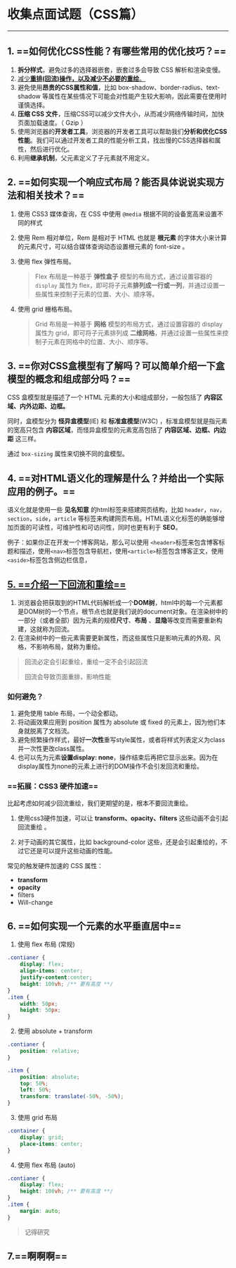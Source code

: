 # 收集点面试题（CSS篇）

---

## 1. ==如何优化CSS性能？有哪些常用的优化技巧？==

1. **拆分样式**，避免过多的选择器嵌套，嵌套过多会导致 CSS 解析和渲染变慢。
2. <a href='#reflow'> 减少**重排(回流)**操作，以及减少不必要的**重绘**。</a>
3. 避免使用**昂贵的CSS属性和值**，比如 box-shadow、border-radius、text-shadow 等属性在某些情况下可能会对性能产生较大影响，因此需要在使用时谨慎选择。
4. **压缩 CSS 文件**，压缩CSS可以减少文件大小，从而减少网络传输时间，加快页面加载速度。（ Gzip ）
5. 使用浏览器的**开发者工具**，浏览器的开发者工具可以帮助我们**分析和优化CSS性能**。我们可以通过开发者工具的性能分析工具，找出慢的CSS选择器和属性，然后进行优化。
6. 利用**继承机制**，父元素定义了子元素就不用定义。

## 2. ==如何实现一个响应式布局？能否具体说说实现方法和相关技术？==

1. 使用 CSS3 媒体查询，在 CSS 中使用 `@media` 根据不同的设备宽高来设置不同的样式

1. 使用 Rem 相对单位，Rem 是相对于 HTML 也就是 **根元素** 的字体大小来计算的元素尺寸，可以结合媒体查询动态设置根元素的 font-size 。

1. 使用 flex 弹性布局。

    > Flex 布局是一种基于 **弹性盒子** 模型的布局方式，通过设置容器的 `display` 属性为 flex，即可将子元素**排列成一行或一列**，并通过设置一些属性来控制子元素的位置、大小、顺序等。

1. 使用 grid 栅格布局。

    > Grid 布局是一种基于 **网格** 模型的布局方式，通过设置容器的 display 属性为 grid，即可将子元素排列成 **二维网格**，并通过设置一些属性来控制子元素在网格中的位置、大小、顺序等。

## 3. ==你对CSS盒模型有了解吗？可以简单介绍一下盒模型的概念和组成部分吗？==

CSS 盒模型就是描述了一个 HTML 元素的大小和组成部分，一般包括了 **内容区域、内外边距、边框。**

同时，盒模型分为 **怪异盒模型**(IE) 和 **标准盒模型**(W3C) ，标准盒模型就是指元素的宽高只包含 **内容区域**，而怪异盒模型的元素宽高包括了 **内容区域、边框、内边距** 这三样。

通过 `box-sizing` 属性来切换不同的盒模型。

## 4. ==对HTML语义化的理解是什么？并给出一个实际应用的例子。==

语义化就是使用一些 **见名知意** 的html标签来搭建网页结构，比如 `header`，`nav`，`section`，`side`，`article` 等标签来构建网页布局。HTML语义化标签的确能够增加页面的可读性，可维护性和可访问性，同时也更有利于 **SEO**。

例子：如果你正在开发一个博客网站，那么可以使用 `<header>`标签来包含博客标题和描述，使用`<nav>`标签包含导航栏，使用`<article>`标签包含博客正文，使用`<aside>`标签包含侧边栏信息，

## <a id='reflow' href='https://blog.csdn.net/weixin_48491416/article/details/123452651'>5. ==介绍一下回流和重绘==</a>

1. 浏览器会把获取到的HTML代码解析成一个**DOM树**，html中的每一个元素都是DOM树的一个节点，根节点也就是我们说的document对象。在渲染树中的一部分（或者全部）因为元素的规模**尺寸**、**布局** 、**显隐**等改变而需要重新构建，这就称为回流。
2. 在渲染树中的一些元素需要更新属性，而这些属性只是影响元素的外观、风格，不影响布局，就称为重绘。       

>   回流必定会引起重绘，重绘一定不会引起回流
>
>   回流会导致页面重排，影响性能

### 如何避免？

1. 避免使用 table 布局，一个动全都动。
2. 将动画效果应用到 position 属性为 absolute 或 fixed 的元素上，因为他们本身就脱离了文档流。
4. 避免频繁操作样式，最好**一次性**重写style属性，或者将样式列表定义为class并一次性更改class属性。
5. 也可以先为元素**设置display: none**，操作结束后再把它显示出来。因为在display属性为none的元素上进行的DOM操作不会引发回流和重绘。

### ==拓展：CSS3 硬件加速==

比起考虑如何减少回流重绘，我们更期望的是，根本不要回流重绘。

1. 使用css3硬件加速，可以让 **transform、opacity、filters** 这些动画不会引起回流重绘 。

2. 对于动画的其它属性，比如 background-color 这些，还是会引起重绘的，不过它还是可以提升这些动画的性能。

常见的触发硬件加速的 CSS 属性：

- **transform**
- **opacity**
- filters
- Will-change

## 6. ==如何实现一个元素的水平垂直居中==

1. 使用 flex 布局 (常规)

```css
.contianer {
    display: flex;
    align-items: center;
    justify-content:center;
    height: 100vh; /** 要有高度 **/
}
.item {
    width: 50px;
    height: 50px;
}
```


2. 使用 absolute + transform

```css
.contianer {
    position: relative;
}

.item {
    position: absolute;
    top: 50%;
    left: 50%;
    transform: translate(-50%, -50%);
}
```

3. 使用 grid 布局

```css
.container {
    display: grid;
    place-items: center;
}
```

4. 使用 flex 布局 (auto)

```css
.contianer {
    display: flex;
    height: 100vh; /** 要有高度 **/
}
.item {
	margin: auto;
}
```

>记得研究

## 7.==啊啊啊==
